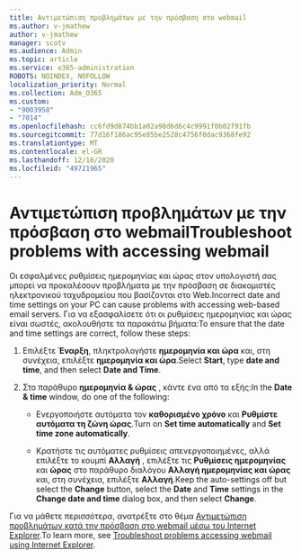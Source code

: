 ```yaml
---
title: Αντιμετώπιση προβλημάτων με την πρόσβαση στο webmail
ms.author: v-jmathew
author: v-jmathew
manager: scotv
ms.audience: Admin
ms.topic: article
ms.service: o365-administration
ROBOTS: NOINDEX, NOFOLLOW
localization_priority: Normal
ms.collection: Adm_O365
ms.custom:
- "9003958"
- "7014"
ms.openlocfilehash: cc6fd9d874bb1a02a98d6d6c4c9991f0b02f91fb
ms.sourcegitcommit: 77d16f186ac95e85be2528c4756f0dac9368fe92
ms.translationtype: MT
ms.contentlocale: el-GR
ms.lasthandoff: 12/18/2020
ms.locfileid: "49721965"
---
```

# <a name="troubleshoot-problems-with-accessing-webmail"></a><span data-ttu-id="da3aa-102">Αντιμετώπιση προβλημάτων με την πρόσβαση στο webmail</span><span class="sxs-lookup"><span data-stu-id="da3aa-102">Troubleshoot problems with accessing webmail</span></span>

<span data-ttu-id="da3aa-103">Οι εσφαλμένες ρυθμίσεις ημερομηνίας και ώρας στον υπολογιστή σας μπορεί να προκαλέσουν προβλήματα με την πρόσβαση σε διακομιστές ηλεκτρονικού ταχυδρομείου που βασίζονται στο Web.</span><span class="sxs-lookup"><span data-stu-id="da3aa-103">Incorrect date and time settings on your PC can cause problems with accessing web-based email servers.</span></span> <span data-ttu-id="da3aa-104">Για να εξασφαλίσετε ότι οι ρυθμίσεις ημερομηνίας και ώρας είναι σωστές, ακολουθήστε τα παρακάτω βήματα:</span><span class="sxs-lookup"><span data-stu-id="da3aa-104">To ensure that the date and time settings are correct, follow these steps:</span></span>

1. <span data-ttu-id="da3aa-105">Επιλέξτε **Έναρξη**, πληκτρολογήστε **ημερομηνία και ώρα** και, στη συνέχεια, επιλέξτε **ημερομηνία και ώρα**.</span><span class="sxs-lookup"><span data-stu-id="da3aa-105">Select **Start**, type **date and time**, and then select **Date and Time**.</span></span>
2. <span data-ttu-id="da3aa-106">Στο παράθυρο **ημερομηνία & ώρας** , κάντε ένα από τα εξής:</span><span class="sxs-lookup"><span data-stu-id="da3aa-106">In the **Date & time** window, do one of the following:</span></span>

    - <span data-ttu-id="da3aa-107">Ενεργοποιήστε αυτόματα τον **καθορισμένο χρόνο** και **Ρυθμίστε αυτόματα τη ζώνη ώρας**.</span><span class="sxs-lookup"><span data-stu-id="da3aa-107">Turn on **Set time automatically** and **Set time zone automatically**.</span></span>

    - <span data-ttu-id="da3aa-108">Κρατήστε τις αυτόματες ρυθμίσεις απενεργοποιημένες, αλλά επιλέξτε το κουμπί **Αλλαγή** , επιλέξτε τις **Ρυθμίσεις ημερομηνίας** και **ώρας** στο παράθυρο διαλόγου **Αλλαγή ημερομηνίας και ώρας** και, στη συνέχεια, επιλέξτε **Αλλαγή**.</span><span class="sxs-lookup"><span data-stu-id="da3aa-108">Keep the auto-settings off but select the **Change** button, select the **Date** and **Time** settings in the **Change date and time** dialog box, and then select **Change**.</span></span>

<span data-ttu-id="da3aa-109">Για να μάθετε περισσότερα, ανατρέξτε στο θέμα [Αντιμετώπιση προβλημάτων κατά την πρόσβαση στο webmail μέσω του Internet Explorer](https://go.microsoft.com/fwlink/?linkid=2139414).</span><span class="sxs-lookup"><span data-stu-id="da3aa-109">To learn more, see [Troubleshoot problems accessing webmail using Internet Explorer](https://go.microsoft.com/fwlink/?linkid=2139414).</span></span>
